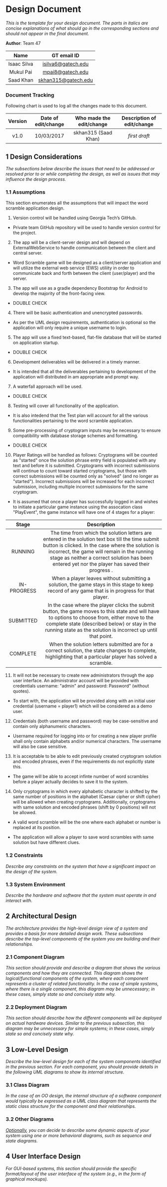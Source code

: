 # Design Document

*This is the template for your design document. The parts in italics are concise explanations of what should go in the corresponding sections and should not appear in the final document.*

**Author**:  Team 47 

| Name | GT email ID |
| :-----: | :-----------------: |
| Isaac Silva | isilva6@gatech.edu |
| Mukul Pai | mpai8@gatech.edu |
| Saad Khan | skhan315@gatech.edu |

### Document Tracking

Following chart is used to log all the changes made to this document.

| Version | Date of edit/change | Who made the edit/change | Description of edit/change |
| :-----: | :-----------------: | :----------------------: | :------------------------: |
|    v1.0     |    10/03/2017                 |   skhan315 (Saad Khan)                       |           *first draft*                 |


## 1 Design Considerations

*The subsections below describe the issues that need to be addressed or resolved prior to or while completing the design, as well as issues that may influence the design process.*

### 1.1 Assumptions
<!-- *Describe any assumption, background, or dependencies of the software, its use, the operational environment, or significant project issues.* -->

This section enumerates all the assumptions that will impact the word scramble application design.

1. Version control will be handled using Georgia Tech’s GitHub. 

* Private team GitHub repository will be used to handle version control for the project.


2. The app will be a client-server design and will depend on ExternalWebService to handle communication between the client and central server. 

* Word Scramble game will be designed as a client/server application and will utilize the external web service (EWS) utiliity in order to communicate back and forth between the client (user/player) and the server.

3. The app will use as a gradle dependency Bootstrap for Android to develop the majority of the front-facing view. 

* DOUBLE CHECK

4. There will be basic authentication and unencrypted passwords.

* As per the UML design requirements, authentication is optional so the application will only require a unique username to login.


5. The app will use a fixed text-based, flat-file database that will be started on application startup.

* DOUBLE CHECK

6. Development deliverables will be delivered in a timely manner.

* It is intended that all the deliverables pertaining to development of the application will distributed in am appropriate and prompt way.

7. A waterfall approach will be used.

* DOUBLE CHECK

8. Testing will cover all functionality of the application.

* It is also intedend that the Test plan will account for all the various functionalities pertaining to the word scramble application.

9. Some pre-processing of cryptogram inputs may be necessary to ensure compatibility with database storage schemes and formatting.

* DOUBLE CHECK


10. Player Ratings will be handled as follows: Cryptograms will be counted as "started" once the solution phrase entry field is populated with any text and before it is submitted. Cryptograms with incorrect submissions will continue to count toward started cryptograms, but those with correct submissions will be counted only as "solved" (and no longer as "started"). Incorrect submissions will be increased for each incorrect submission, including multiple incorrect submissions for the same cryptogram.

* It is assumed that once a player has successfully logged in and wishes to initiate a particular game instance using the assocation class "PlayEvent", the game instance will have one of 4 stages for a player:

| Stage     | Description |
| :-------: | :---------: |
| RUNNING   | The time from which the solution letters are entered in the solution text box till the time submit button is clicked. In the case where the solution is incorrect, the game will remain in the running stage as neither a correct solution has been entered yet nor the player has saved their progress .|
| IN-PROGRESS | When a player leaves without submitting a solution, the game stays in this stage to keep record of any game that is in progress for that player.|
| SUBMITTED | In the case where the player clicks the submit button, the game moves to this state and will have to options to choose from, either move to the complete state (described below) or stay in the running state as the solution is incorrect up until that point.        |                
| COMPLETE  | When the solution letters submitted are for a correct solution, the state changes to complete, highlighting that a particular player has solved a scramble.    |                         
                 



11. It will not be necessary to create new administrators through the app user interface. An administrator account will be provided with credentials username: "admin" and password: Password" (without quotes).


* To start with, the application will be provided along with an initial user credential (username = player1) which will be considered as a demo user.  

12. Credentials (both username and password) may be case-sensitive and contain only alphanumeric characters.

* Username required for logging into or for creating a new player profile shall only contain alphabets and/or numerical characters. The username will also be case sensitive.

13. It is acceptable to be able to edit previously created cryptogram solution and encoded phrases, even if the requirements do not explicitly state this.


* The game will be able to accept infinte number of word scrambles before a player actually decides to save it to the system.

14. Only cryptograms in which every alphabetic character is shifted by the same number of positions in the alphabet (Caesar cipher or shift cipher) will be allowed when creating cryptograms. Additionally, cryptograms with same solution and encoded phrases (shift by 0 positions) will not be allowed.


* A valid word scramble will be the one where each alphabet or number is replaced at its position.

* The application will allow a player to save word scrambles with same solution but have different clues.

### 1.2 Constraints

*Describe any constraints on the system that have a significant impact on the design of the system.*

### 1.3 System Environment

*Describe the hardware and software that the system must operate in and interact with.*

## 2 Architectural Design

*The architecture provides the high-level design view of a system and provides a basis for more detailed design work. These subsections describe the top-level components of the system you are building and their relationships.*

### 2.1 Component Diagram

*This section should provide and describe a diagram that shows the various components and how they are connected. This diagram shows the logical/functional components of the system, where each component represents a cluster of related functionality. In the case of simple systems, where there is a single component, this diagram may be unnecessary; in these cases, simply state so and concisely state why.*

### 2.2 Deployment Diagram

*This section should describe how the different components will be deployed on actual hardware devices. Similar to the previous subsection, this diagram may be unnecessary for simple systems; in these cases, simply state so and concisely state why.*

## 3 Low-Level Design

*Describe the low-level design for each of the system components identified in the previous section. For each component, you should provide details in the following UML diagrams to show its internal structure.*

### 3.1 Class Diagram

*In the case of an OO design, the internal structure of a software component would typically be expressed as a UML class diagram that represents the static class structure for the component and their relationships.*

### 3.2 Other Diagrams

*<u>Optionally</u>, you can decide to describe some dynamic aspects of your system using one or more behavioral diagrams, such as sequence and state diagrams.*

## 4 User Interface Design
*For GUI-based systems, this section should provide the specific format/layout of the user interface of the system (e.g., in the form of graphical mockups).*


